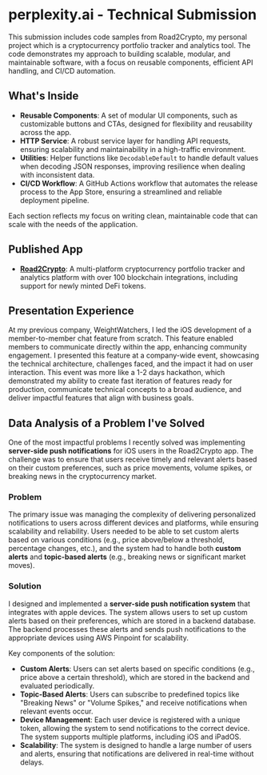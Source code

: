 # perplexity.ai - Technical Submission

This submission includes code samples from Road2Crypto, my personal project which is a cryptocurrency portfolio tracker and analytics tool. The code demonstrates my approach to building scalable, modular, and maintainable software, with a focus on reusable components, efficient API handling, and CI/CD automation.

## What's Inside

- **Reusable Components**: A set of modular UI components, such as customizable buttons and CTAs, designed for flexibility and reusability across the app.
- **HTTP Service**: A robust service layer for handling API requests, ensuring scalability and maintainability in a high-traffic environment.
- **Utilities**: Helper functions like `DecodableDefault` to handle default values when decoding JSON responses, improving resilience when dealing with inconsistent data.
- **CI/CD Workflow**: A GitHub Actions workflow that automates the release process to the App Store, ensuring a streamlined and reliable deployment pipeline.

Each section reflects my focus on writing clean, maintainable code that can scale with the needs of the application.

## Published App

- **[Road2Crypto](https://apps.apple.com/us/app/road2crypto-crypto-tracker/id1580265927)**: A multi-platform cryptocurrency portfolio tracker and analytics platform with over 100 blockchain integrations, including support for newly minted DeFi tokens.

## Presentation Experience

At my previous company, WeightWatchers, I led the iOS development of a member-to-member chat feature from scratch. This feature enabled members to communicate directly within the app, enhancing community engagement. I presented this feature at a company-wide event, showcasing the technical architecture, challenges faced, and the impact it had on user interaction. This event was more like a 1-2 days hackathon, which demonstrated my ability to create fast iteration of features ready for production, communicate technical concepts to a broad audience, and deliver impactful features that align with business goals.

## Data Analysis of a Problem I've Solved

One of the most impactful problems I recently solved was implementing **server-side push notifications** for iOS users in the Road2Crypto app. The challenge was to ensure that users receive timely and relevant alerts based on their custom preferences, such as price movements, volume spikes, or breaking news in the cryptocurrency market.

### Problem

The primary issue was managing the complexity of delivering personalized notifications to users across different devices and platforms, while ensuring scalability and reliability. Users needed to be able to set custom alerts based on various conditions (e.g., price above/below a threshold, percentage changes, etc.), and the system had to handle both **custom alerts** and **topic-based alerts** (e.g., breaking news or significant market moves).

### Solution

I designed and implemented a **server-side push notification system** that integrates with apple devices. The system allows users to set up custom alerts based on their preferences, which are stored in a backend database. The backend processes these alerts and sends push notifications to the appropriate devices using AWS Pinpoint for scalability.

Key components of the solution:

- **Custom Alerts**: Users can set alerts based on specific conditions (e.g., price above a certain threshold), which are stored in the backend and evaluated periodically.
- **Topic-Based Alerts**: Users can subscribe to predefined topics like "Breaking News" or "Volume Spikes," and receive notifications when relevant events occur.
- **Device Management**: Each user device is registered with a unique token, allowing the system to send notifications to the correct device. The system supports multiple platforms, including iOS and iPadOS.
- **Scalability**: The system is designed to handle a large number of users and alerts, ensuring that notifications are delivered in real-time without delays.
